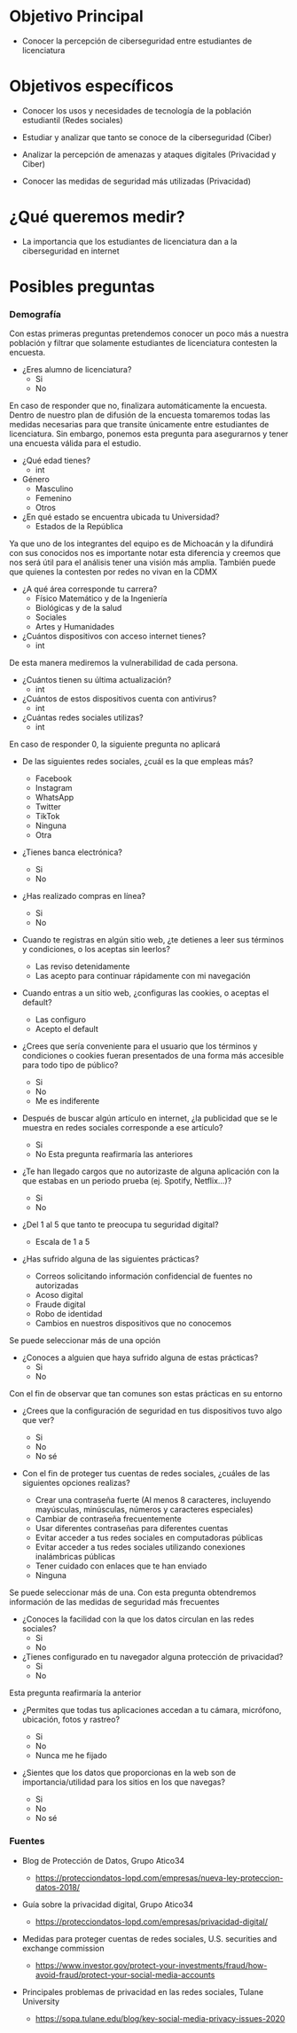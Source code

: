 # Objetivo Principal


- Conocer la percepción de ciberseguridad entre estudiantes de licenciatura


# Objetivos específicos 

- Conocer los usos y necesidades de tecnología de la población estudiantil (Redes sociales)

- Estudiar y analizar que tanto se conoce de la ciberseguridad (Ciber)

- Analizar la percepción de amenazas y ataques digitales (Privacidad y Ciber)

- Conocer las medidas de seguridad más utilizadas (Privacidad)

# ¿Qué queremos medir?

- La importancia que los estudiantes de licenciatura dan a la ciberseguridad en internet

# Posibles preguntas

### Demografía 

Con estas primeras preguntas pretendemos conocer un poco más a nuestra población y filtrar que solamente estudiantes de licenciatura contesten la encuesta.

- ¿Eres alumno de licenciatura? 
    - Si
    - No  

En caso de responder que no, finalizara automáticamente la encuesta. Dentro de nuestro plan de difusión de la encuesta tomaremos todas las medidas necesarias para que transite únicamente entre estudiantes de licenciatura. Sin embargo, ponemos esta pregunta para asegurarnos y tener una encuesta válida para el estudio.

- ¿Qué edad tienes?
    - int 
- Género 
    - Masculino
    - Femenino 
    - Otros
- ¿En qué estado se encuentra ubicada tu Universidad? 
    - Estados de la República
    
Ya que uno de los integrantes del equipo es de Michoacán y la difundirá con sus conocidos nos es importante notar esta diferencia y creemos que nos será útil para el análisis tener una visión más amplia. También puede que quienes la contesten por redes no vivan en la CDMX

- ¿A qué área corresponde tu carrera? 
    - Físico Matemático y de la Ingeniería 
    - Biológicas y de la salud
    - Sociales
    - Artes y Humanidades
- ¿Cuántos dispositivos con acceso internet tienes?
    - int 

 De esta manera mediremos la vulnerabilidad de cada persona.
- ¿Cuántos tienen su última actualización? 
    - int 
- ¿Cuántos de estos dispositivos cuenta con antivirus?
    - int
- ¿Cuántas redes sociales utilizas? 
    - int

En caso de responder 0, la siguiente pregunta no aplicará
- De las siguientes redes sociales, ¿cuál es la que empleas más?

    - Facebook
    - Instagram
    - WhatsApp 
    - Twitter 
    - TikTok 
    - Ninguna
    - Otra
 
- ¿Tienes banca electrónica? 
    - Si
    - No
- ¿Has realizado compras en línea?
    - Si 
    - No
- Cuando te registras en algún sitio web, ¿te detienes a leer sus términos y condiciones, o los aceptas sin leerlos?
    - Las reviso detenidamente
    - Las acepto para continuar rápidamente con mi navegación
- Cuando entras a un sitio web, ¿configuras las cookies, o aceptas el default?
    - Las configuro
    - Acepto el default
- ¿Crees que sería conveniente para el usuario que los términos y condiciones o cookies fueran presentados de una forma más accesible para todo tipo de público?
    - Si 
    - No
    - Me es indiferente
- Después de buscar algún artículo en internet, ¿la publicidad que se le muestra en redes sociales corresponde a ese artículo?
    - Si 
    - No
Esta pregunta reafirmaría las anteriores
- ¿Te han llegado cargos que no autorizaste de alguna aplicación con la que estabas en un periodo prueba (ej. Spotify, Netflix...)?
    - Si 
    - No

- ¿Del 1 al 5 que tanto te preocupa tu seguridad digital?
    - Escala de 1 a 5
- ¿Has sufrido alguna de las siguientes prácticas?
    - Correos solicitando información confidencial de fuentes no autorizadas
    - Acoso digital
    - Fraude digital
    - Robo de identidad
    - Cambios en nuestros dispositivos que no conocemos

Se puede seleccionar más de una opción
- ¿Conoces a alguien que haya sufrido alguna de estas prácticas?
    - Si
    - No

Con el fin de observar que tan comunes son estas prácticas en su entorno

- ¿Crees que la configuración de seguridad en tus dispositivos tuvo algo que ver?
    - Si
    - No 
    - No sé
- Con el fin de proteger tus cuentas de redes sociales, ¿cuáles de las siguientes opciones realizas?

    - Crear una contraseña fuerte (Al menos 8 caracteres, incluyendo mayúsculas, minúsculas, números y caracteres especiales)
    - Cambiar de contraseña frecuentemente 
    - Usar diferentes contraseñas para diferentes cuentas
    - Evitar acceder a tus redes sociales en computadoras públicas
    - Evitar acceder a tus redes sociales utilizando conexiones inalámbricas públicas 
    - Tener cuidado con enlaces que te han enviado 
    - Ninguna 

Se puede seleccionar más de una. Con esta pregunta obtendremos información de las medidas de seguridad más frecuentes 

- ¿Conoces la facilidad con la que los datos circulan en las redes sociales?
    - Si 
    - No 
- ¿Tienes configurado en tu navegador alguna protección de privacidad?
    - Si
    - No

Esta pregunta reafirmaría la anterior

- ¿Permites que todas tus aplicaciones accedan a tu cámara, micrófono, ubicación, fotos y rastreo?
    - Si
    - No 
    - Nunca me he fijado
    
- ¿Sientes que los datos que proporcionas en la web son de importancia/utilidad para los sitios en los que navegas? 
    - Si
    - No
    - No sé

### Fuentes

- Blog de Protección de Datos, Grupo Atico34
    - https://protecciondatos-lopd.com/empresas/nueva-ley-proteccion-datos-2018/

- Guía sobre la privacidad digital, Grupo Atico34
    - https://protecciondatos-lopd.com/empresas/privacidad-digital/

- Medidas para proteger cuentas de redes sociales, U.S. securities and exchange commission 
    - https://www.investor.gov/protect-your-investments/fraud/how-avoid-fraud/protect-your-social-media-accounts

- Principales problemas de privacidad en las redes sociales, Tulane University
    - https://sopa.tulane.edu/blog/key-social-media-privacy-issues-2020
